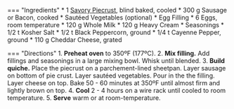 === "Ingredients"
    * 1 [Savory Piecrust](../bread/pastry-doughs/pie-crust.md), blind baked, cooled
    * 300 g Sausage or Bacon, cooked
    * Sautéed Vegetables (optional)
    * Egg Filling
        * 6 Eggs, room temperature
        * 120 g Whole Milk
        * 120 g Heavy Cream
    * Seasonings
        * 1/2 t Kosher Salt
        * 1/2 t Black Peppercorn, ground
        * 1/4 t Cayenne Pepper, ground
    * 110 g Cheddar Cheese, grated

=== "Directions"
    1. **Preheat oven** to 350ºF (177ºC).
    2. **Mix filling.** Add fillings and seasonings in a large mixing bowl. Whisk until blended.
    3. **Build quiche.** Place the piecrust on a parchement-lined sheetpan. Layer sausage on bottom of pie crust. Layer sautéed vegetables. Pour in the the filling. Layer cheese on top. Bake 50 - 60 minutes at 350ºF until almost firm and lightly brown on top.
    4. **Cool** 2 - 4 hours on a wire rack until cooled to room temperature.
    5. **Serve** warm or at room-temperature.

[^1]: {{ cite.bittman_how_to_cook_everything }}
[^2]:
    ["Diagnose my watery quiche."](https://boards.straightdope.com/t/diagnose-my-watery-quiche/554453) *The Straight Dope Message Board: Cafe Society.* 20 September 2010.
